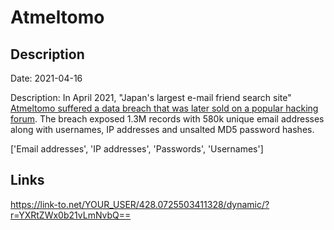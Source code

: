 # Atmeltomo

## Description

Date: 2021-04-16

Description:
In April 2021, &quot;Japan's largest e-mail friend search site&quot; <a href="https://socradar.io/the-week-in-dark-web-29-august-2022-access-sales-and-data-leaks/" target="_blank" rel="noopener">Atmeltomo suffered a data breach that was later sold on a popular hacking forum</a>. The breach exposed 1.3M records with 580k unique email addresses along with usernames, IP addresses and unsalted MD5 password hashes.


['Email addresses', 'IP addresses', 'Passwords', 'Usernames']

## Links

https://link-to.net/YOUR_USER/428.0725503411328/dynamic/?r=YXRtZWx0b21vLmNvbQ==
